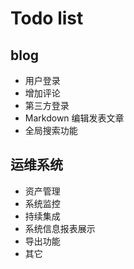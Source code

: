 # Todo list

## blog
- 用户登录
- 增加评论
- 第三方登录
- Markdown 编辑发表文章
- 全局搜索功能


## 运维系统
- 资产管理
- 系统监控
- 持续集成
- 系统信息报表展示
- 导出功能
- 其它

